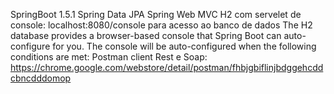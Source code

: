 SpringBoot 1.5.1
Spring Data JPA
Spring Web MVC
H2 com servelet de console: localhost:8080/console para acesso ao banco de dados
The H2 database provides a browser-based console that Spring Boot can auto-configure for you. The console will be auto-configured when the following conditions are met:
Postman client Rest e Soap: https://chrome.google.com/webstore/detail/postman/fhbjgbiflinjbdggehcddcbncdddomop
